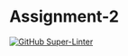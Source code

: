 # Assignment-2
[![GitHub Super-Linter](https://github.com/<Dorian-Ishimwe>/<Assignment-2>/workflows/Lint%20Code%20Base/badge.svg)](https://github.com/marketplace/actions/super-linter)
